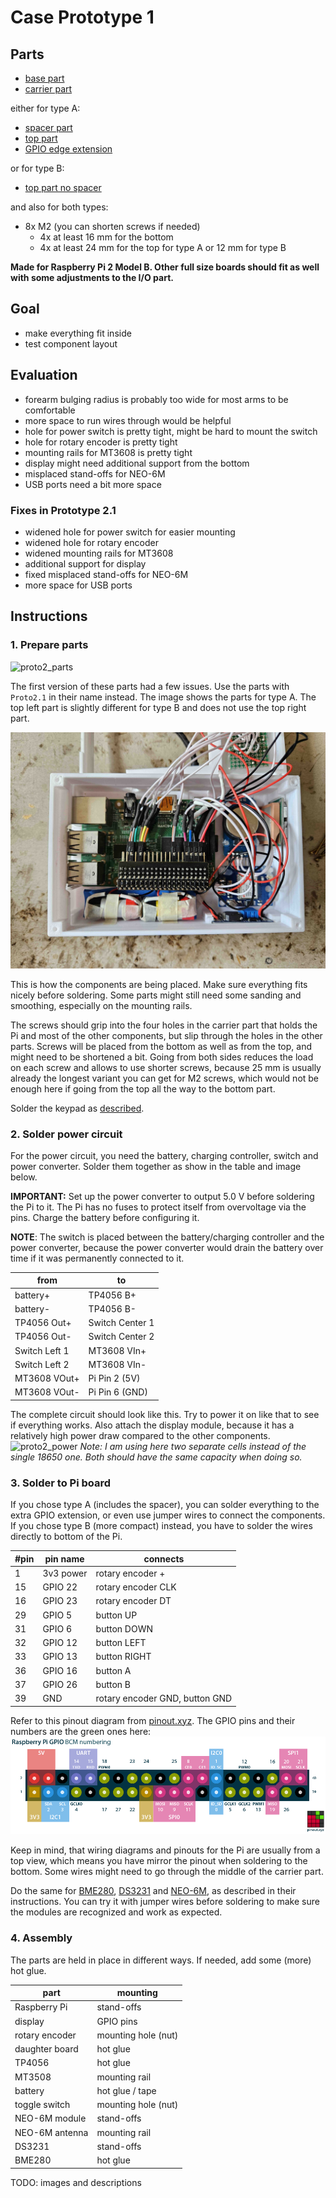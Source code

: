 Case Prototype 1
================

## Parts
* [base part](parts/Proto2.1-base.stl)
* [carrier part](parts/Proto2.1-carrier.stl)

either for type A:
* [spacer part](parts/Proto2.1-spacer.stl)
* [top part](parts/Proto2.1-top.stl)
* [GPIO edge extension](https://wiki.52pi.com/index.php?title=EP-0121)

or for type B:
* [top part no spacer](/prototype2/parts/Proto2.1-top-no-spacer.stl)

and also for both types:
* 8x M2 (you can shorten screws if needed)
  * 4x at least 16 mm for the bottom
  * 4x at least 24 mm for the top for type A or 12 mm for type B

**Made for Raspberry Pi 2 Model B. Other full size boards should fit as well with some adjustments to the I/O part.**

## Goal

* make everything fit inside
* test component layout

## Evaluation

* forearm bulging radius is probably too wide for most arms to be comfortable
* more space to run wires through would be helpful
* hole for power switch is pretty tight, might be hard to mount the switch
* hole for rotary encoder is pretty tight
* mounting rails for MT3608 is pretty tight
* display might need additional support from the bottom
* misplaced stand-offs for NEO-6M
* USB ports need a bit more space

### Fixes in Prototype 2.1

* widened hole for power switch for easier mounting
* widened hole for rotary encoder
* widened mounting rails for MT3608
* additional support for display
* fixed misplaced stand-offs for NEO-6M
* more space for USB ports

## Instructions

### 1. Prepare parts

![proto2_parts](proto2_parts.jpg)

The first version of these parts had a few issues. Use the parts with ``Proto2.1`` in their name instead.
The image shows the parts for type A. The top left part is slightly different for type B and does not use the top right
part.

![proto2_placing](proto2_placing.jpg)

This is how the components are being placed. Make sure everything fits nicely before soldering. Some parts might still
need some sanding and smoothing, especially on the mounting rails.

The screws should grip into the four holes in the carrier part that holds the Pi and most of the other components, but
slip through the holes in the other parts. Screws will be placed from the bottom as well as from the top, and might need
to be shortened a bit. Going from both sides reduces the load on each screw and allows to use shorter screws, because
25 mm is usually already the longest variant you can get for M2 screws, which would not be enough here if going from the
top all the way to the bottom part.

Solder the keypad as [described](../keypad.md).

### 2. Solder power circuit

For the power circuit, you need the battery, charging controller, switch and power converter. Solder them together as
show in the table and image below.

**IMPORTANT:** Set up the power converter to output 5.0 V before soldering the Pi to it. The Pi has no fuses to protect
itself from overvoltage via the pins. Charge the battery before configuring it.

**NOTE**: The switch is placed between the battery/charging controller and the power converter, because the power
converter would drain the battery over time if it was permanently connected to it.

| from          | to              |
|---------------|-----------------|
| battery+      | TP4056 B+       |
| battery-      | TP4056 B-       |
| TP4056 Out+   | Switch Center 1 |
| TP4056 Out-   | Switch Center 2 |
| Switch Left 1 | MT3608 VIn+     |
| Switch Left 2 | MT3608 VIn-     |
| MT3608 VOut+  | Pi Pin 2 (5V)   |
| MT3608 VOut-  | Pi Pin 6 (GND)  |

The complete circuit should look like this. Try to power it on like that to see if everything works. Also attach the
display module, because it has a relatively high power draw compared to the other components.
![proto2_power](proto2_power.jpg)
*Note: I am using here two separate cells instead of the single 18650 one. Both should have the same capacity when doing
so.*

### 3. Solder to Pi board

If you chose type A (includes the spacer), you can solder everything to the extra GPIO extension, or even use jumper
wires to connect the components. If you chose type B (more compact) instead, you have to solder the wires directly to
bottom of the Pi.

| #pin | pin name  | connects                       |
|------|-----------|--------------------------------|
| 1    | 3v3 power | rotary encoder +               |
| 15   | GPIO 22   | rotary encoder CLK             |
| 16   | GPIO 23   | rotary encoder DT              |
| 29   | GPIO 5    | button UP                      |
| 31   | GPIO 6    | button DOWN                    |
| 32   | GPIO 12   | button LEFT                    |
| 33   | GPIO 13   | button RIGHT                   |
| 36   | GPIO 16   | button A                       |
| 37   | GPIO 26   | button B                       |
| 39   | GND       | rotary encoder GND, button GND |

Refer to this pinout diagram from [pinout.xyz](https://pinout.xyz/). The GPIO pins and their numbers are the green ones
here:
![pinout](../pinout.png)

Keep in mind, that wiring diagrams and pinouts for the Pi are usually from a top view, which means you have mirror the
pinout when soldering to the bottom. Some wires might need to go through the middle of the carrier part.

Do the same for [BME280](../BME280.md), [DS3231](../DS3231.md) and [NEO-6M](../NEO-6M.md), as described in their instructions.
You can try it with jumper wires before soldering to make sure the modules are recognized and work as expected.

### 4. Assembly

The parts are held in place in different ways. If needed, add some (more) hot glue.

| part           | mounting            |
|----------------|---------------------|
| Raspberry Pi   | stand-offs          |
| display        | GPIO pins           |
| rotary encoder | mounting hole (nut) |
| daughter board | hot glue            |
| TP4056         | hot glue            |
| MT3508         | mounting rail       |
| battery        | hot glue / tape     |
| toggle switch  | mounting hole (nut) | 
| NEO-6M module  | stand-offs          |
| NEO-6M antenna | mounting rail       |
| DS3231         | stand-offs          |
| BME280         | hot glue            |

TODO: images and descriptions
